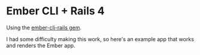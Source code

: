 # Ember CLI + Rails 4

Using the [ember-cli-rails gem][1].

I had some difficulty making this work, so here's an example app that
works and renders the Ember app.

[1]: https://github.com/rwz/ember-cli-rails
